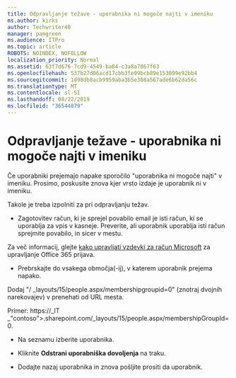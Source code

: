 ```yaml
---
title: Odpravljanje težave - uporabnika ni mogoče najti v imeniku
ms.author: kirks
author: Techwriter40
manager: pamgreen
ms.audience: ITPro
ms.topic: article
ROBOTS: NOINDEX, NOFOLLOW
localization_priority: Normal
ms.assetid: 63f7d676-7cd9-4549-ba84-c3a8a7867f63
ms.openlocfilehash: 537b27d06acd17cbb3fe99bcb89e153099e92bb4
ms.sourcegitcommit: 1d98db8acb9959aba3b5e308a567ade6b62da56c
ms.translationtype: MT
ms.contentlocale: sl-SI
ms.lasthandoff: 08/22/2019
ms.locfileid: "36544879"
---
```

# <a name="troubleshoot-issue---user-not-found-in-directory"></a>Odpravljanje težave - uporabnika ni mogoče najti v imeniku

Če uporabniki prejemajo napake sporočilo "uporabnika ni mogoče najti" v imeniku. Prosimo, poskusite znova kjer vrsto izdaje je uporabnik ni v imeniku.

Takole je treba izpolniti za pri odpravljanju težav.

- Zagotovitev račun, ki je sprejel povabilo email je isti račun, ki se uporablja za vpis v kasneje. Preverite, ali uporabnik uporablja isti račun sprejmite povabilo, in sicer v mestu. 

Za več informacij, glejte [kako upravljati vzdevki za račun Microsoft</a> za upravljanje Office 365 prijava](https://support.microsoft.com/help/12407/microsoft-account-how-to-manage-aliases). 

- Prebrskajte do vsakega območja(-ij), v katerem uporabnik prejema napako. 

Dodaj "/ _layouts/15/people.aspx/membershipgroupid=0" (znotraj dvojnih narekovajev) v prenehati od URL mesta. 

Primer: https://_lT _"contoso">.sharepoint.com/_layouts/15/people.aspx/membershipGroupId=0.

- Na seznamu izberite uporabnika.

- Kliknite **Odstrani uporabniška dovoljenja** na traku. 
-  Dodajte nazaj uporabnika in znova pošljite prositi da uporabnik.


